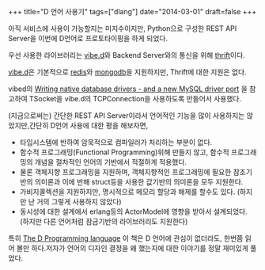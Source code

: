 +++
title="D 언어 사용기"
tags=["dlang"]
date="2014-03-01"
draft=false
+++

아직 서비스에 사용이 가능할지는 미지수이지만, Python으로 구성한 REST API Server을 이번에 D언어로 프로토타이핑을 하게 되었다. 

우선 사용한 라이브러리는 [vibe.d](http://vibed.org/)와 Backend Server와의 통신을 위해 [thrift](http://thrift.apache.org/)이다. 

[vibe.d](http://vibed.org)은 기본적으로 [redis](http://redis.io)와 [mongodb](http://www.mongodb.org/)을 지원하지만, Thrift에 대한 지원은 없다. 

vibed의 [Writing native database drivers - and a new MySQL driver port](http://vibed.org/blog/posts/writing-native-db-drivers) 을 참고하여 TSocket을 vibe.d의 TCPConnection을 사용하도록 만들어서 사용했다. 

(지금으로써는) 간단한 REST API Server이라서 언어적인 기능을 많이 사용하지는 않았지만,간단히 D언어 사용에 대한 평을 해보자면,

- 타입시스템에 반하여 암묵적으로 컴파일러가 처리하는 부분이 없다. 
- 함수적 프로그래밍(Functional Programming)위해 만들지 않고, 함수적 프로그래밍의 개념을 절차적인 언어의 기반에서 적절하게 적용했다. 
- 물론 객체지향 프로그래밍을 지원하며, 객체지향적인 프로그래밍에 필요한 참조기반의 의미론과 이에 반해 struct등을 사용한 값기반의 의미론을 모두 지원한다. 
- 가비지콜렉션을 지원하지만, 명시적으로 메모리 할당과 해제를 할수도 있다. (하지만 난 거의 그렇게 사용하지 않았다)
- 동시성에 대한 설계에서 erlang등의 ActorModel에 영향을 받아서 설계되었다. (하지만 다른 언어처럼 잠금기반의 라이브러리도 지원한다) 

특히 [The D Programming language](http://www.amazon.com/The-Programming-Language-Andrei-Alexandrescu/dp/0321635361) 이 책은 D 언어에 관심이 없더라도, 한번쯤 읽어 볼만 하다.저자가 언어의 디자인 결정을 왜 했는지에 대한 이야기를 정말 재미있게 풀었다.

